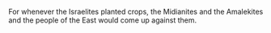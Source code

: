 For whenever the Israelites planted crops, the Midianites and the Amalekites and the people of the East would come up against them.
